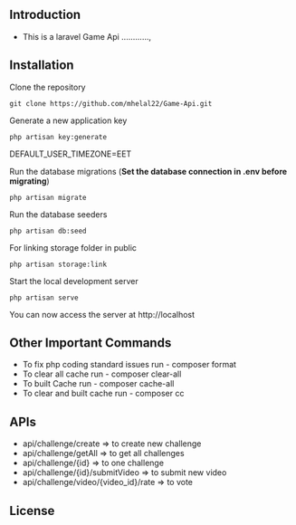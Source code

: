 
## Introduction
* This is a laravel Game Api ............, 

## Installation


Clone the repository

    git clone https://github.com/mhelal22/Game-Api.git


Generate a new application key

    php artisan key:generate
    
   DEFAULT_USER_TIMEZONE=EET
   

Run the database migrations (**Set the database connection in .env before migrating**)

    php artisan migrate

Run the database seeders

    php artisan db:seed

For linking storage folder in public

    php artisan storage:link

Start the local development server

    php artisan serve


You can now access the server at http://localhost


## Other Important Commands
- To fix php coding standard issues run - composer format
- To clear all cache run - composer clear-all
- To built Cache run - composer cache-all
- To clear and built cache run - composer cc

## APIs

- api/challenge/create  => to create new challenge
- api/challenge/getAll  => to get all challenges
- api/challenge/{id}  => to one challenge
- api/challenge/{id}/submitVideo  => to submit new video
- api/challenge/video/{video_id}/rate  => to vote 


## License


